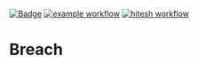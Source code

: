 [![Badge](https://img.shields.io/badge/version-v2.0%E2%80%90dada-blue.svg)](https://github.com/hitesh-temp-account/Breach/blob/main/gradle.properties#L29)
[![example workflow](https://github.com/hitesh-temp-account/Breach/actions/workflows/main.yml/badge.svg)](https://github.com/hitesh-temp-account/Breach/actions/workflows/main.yml)
[![hitesh workflow](https://github.com/hitesh-temp-account/Breach/actions/workflows/hiteshWorkflow.yml/badge.svg)](https://github.com/hitesh-temp-account/Breach/actions/workflows/hiteshWorkflow.yml)


# Breach
